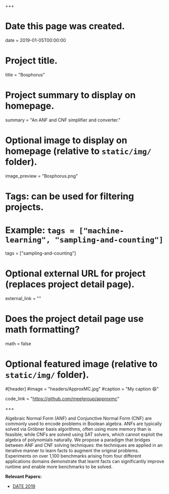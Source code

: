+++
# Date this page was created.
date = 2019-01-05T00:00:00

# Project title.
title = "Bosphorus"

# Project summary to display on homepage.
summary = "An ANF and CNF simplifier and converter."

# Optional image to display on homepage (relative to `static/img/` folder).
image_preview = "Bosphorus.png"

# Tags: can be used for filtering projects.
# Example: `tags = ["machine-learning", "sampling-and-counting"]`
tags = ["sampling-and-counting"]

# Optional external URL for project (replaces project detail page).
external_link = ""

# Does the project detail page use math formatting?
math = false

# Optional featured image (relative to `static/img/` folder).
#[header]
#image = "headers/ApproxMC.jpg"
#caption = "My caption :smile:"

code_link = "https://github.com/meelgroup/approxmc"

+++

Algebraic Normal Form (ANF) and Conjunctive Normal Form (CNF) are commonly used to encode problems in Boolean algebra. ANFs are typically solved via Gröbner basis algorithms, often using more memory than is feasible; while CNFs are solved using SAT solvers, which cannot exploit the algebra of polynomials naturally. We propose a paradigm that bridges between ANF and CNF solving techniques: the techniques are applied in an iterative manner to learn facts to augment the original problems. Experiments on over 1,100 benchmarks arising from four different applications domains demonstrate that learnt facts can significantly improve runtime and enable more benchmarks to be solved.

**Relevant Papers:**

* [DATE 2019](https://www.comp.nus.edu.sg/~meel/Papers/date-cscm19.pdf "DATE 2019")

